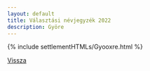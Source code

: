 ```yaml
---
layout: default
title: Választási névjegyzék 2022
description: Györe
---
```


{% include settlementHTMLs/Gyooxre.html %}

[Vissza](../)